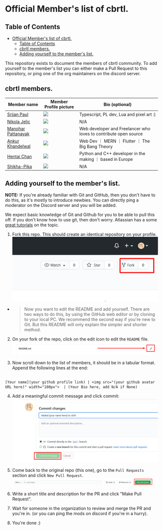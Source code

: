 # Official Member's list of cbrtl.

## Table of Contents
- [Official Member's list of cbrtl.](#official-members-list-of-cbrtl)
  - [Table of Contents](#table-of-contents)
  - [cbrtl members.](#cbrtl-members)
  - [Adding yourself to the member's list.](#adding-yourself-to-the-members-list)

This repository exists to document the members of cbrtl community.
To add yourself to the member's list you can either make a Pull Request to this repository, or
ping one of the org maintainers on the discord server.

## cbrtl members.
| Member name                                             | Member Profile picture                                                                                                            | Bio (optional)                                                   |
| ------------------------------------------------------- | --------------------------------------------------------------------------------------------------------------------------------- | ---------------------------------------------------------------- |
| [Srijan Paul](https://github.com/srijan-paul)           | <img src="https://avatars.githubusercontent.com/u/50487716?v=4" width="100px"/>                                                   | Typescript, PL dev, Lua and pixel art :)                         |
| [Nikola Jelic](https://github.com/NikolaJelic)          | <img src="https://avatars.githubusercontent.com/u/51965240?v=4" width="100px">                                                    | N/A                                                              |
| [Manohar Pattanayak](https://github.com/manoharbabun)   | <img src="https://avatars.githubusercontent.com/u/60555335?s=400&u=7c7123c02516a845291aef15baa93089c11c9d42&v=4" width="100px"  > | Web developer and Freelancer who loves to contribute open source |
| [Ankur Khandelwal](https://github.com/Ankur-Khandelwal) | <img src="https://avatars.githubusercontent.com/u/55295915?v=4" width="100px" />                                                  | Web Dev ｜ MERN ｜ Flutter ｜ The Big Bang Theory                |
| [Hentai Chan](https://github.com/hentai-chan)           | <img src="https://avatars.githubusercontent.com/u/70948244?v=4" width="100px" />                                                  | Python and C++ developer in the making ｜ based in Europe        |
| [Shikha-Pika](https://github.com/Shikha-Pika)           | <img src="https://avatars.githubusercontent.com/u/72392916?v=4" width="100px">                                                    | N/A                                                              |

## Adding yourself to the member's list.

**NOTE:** If you're already familiar with Git and GitHub, then you don't have to do this, as it's mostly to introduce newbies.
You can directly ping a moderator on the Discord server and you will be added.

We expect basic knowledge of Git and Github for you to be able to pull this off.
If you don't know how to use git, then don't worry. Atlassian has a some [great tutorials](https://www.atlassian.com/git/tutorials) on the topic.

1. Fork this repo. This should create an identical repository on your profile.
![Forking the repo](media/ss_fork.png)

  - > Now you want to edit the README and add yourself. There are two ways to do this, by using the GitHub web editor or by cloning to your local PC. We recommend the second way if you're new to Git. But this README will only explain the simpler and shorter method.

2. On your fork of the repo, click on the edit icon to edit the `README` file.
![Editing the readme](media/ss_edit.png)

3. Now scroll down to the list of members, it should be in a tabular format. Append the following lines at the end:
```

[Your name](your github profile link) | <img src="(your github avatar URL here)" width="100px">  | (Your Bio here, add N/A if None)  
```

4. Add a meaningful commit message and click commit:
![Editing the readme](media/ss_commit.png)

5. Come back to the original repo (this one), go to the `Pull Requests` section and click `New Pull Request`.
![Editing the readme](media/ss_pr.png)

6. Write a short title and description for the PR and click "Make Pull Request".

7. Wait for someone in the organization to review and merge the PR and you're in. (or you can ping the mods on discord if you're in a hurry).

8. You're done :)


